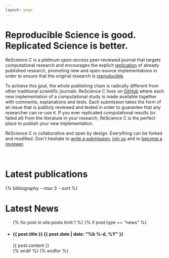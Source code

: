 ```yaml
---
layout: page
---
```


# Reproducible Science is good. Replicated Science is better.

ReScience C is a *platinum open-access* peer-reviewed journal that targets
computational research and encourages the explicit [replication](faq) of
already published research, promoting new and open-source implementations in
order to ensure that the original research is [reproducible](faq).

To achieve this goal, the whole publishing chain is radically different from
other traditional scientific journals. ReScience C lives on
[GitHub](https://github.com/rescience/) where each new implementation of a
computational study is made available together with comments, explanations and
tests. Each submission takes the form of an issue that is publicly reviewed and
tested in order to guarantee that any researcher can re-use it. If you ever
replicated computational results (or failed at) from the literature in your
research, ReScience C is the perfect place to publish your new implementation.

ReScience C is collaborative and open by design. Everything can be forked and
modified. Don't hesitate to [write a submission](write), [join us](faq) and
to [become a reviewer](https://rescience.github.io/board/).

<br/>


# Latest publications

{% bibliography --max 3 --sort %}
<br>

# Latest News
<ul class="post-list">
  {% for post in site.posts limit:1 %}
  {% if post.type == "news" %}
  <li>
    <h4>{{ post.title }}
    <span class="post-meta">{{ post.date | date: "%b %-d, %Y" }}</span></h4>
    {{ post.content }}
  </li>
  {% endif %}
  {% endfor %}
</ul>


